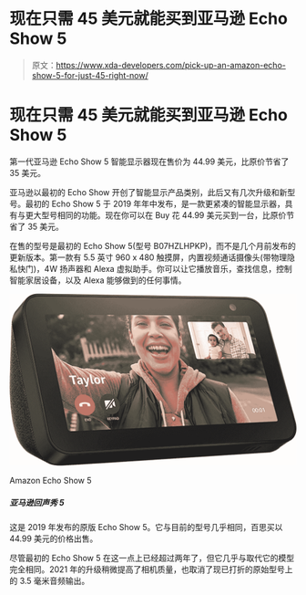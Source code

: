 # 现在只需 45 美元就能买到亚马逊 Echo Show 5

> 原文：<https://www.xda-developers.com/pick-up-an-amazon-echo-show-5-for-just-45-right-now/>

# 现在只需 45 美元就能买到亚马逊 Echo Show 5

第一代亚马逊 Echo Show 5 智能显示器现在售价为 44.99 美元，比原价节省了 35 美元。

亚马逊以最初的 Echo Show 开创了智能显示产品类别，此后又有几次升级和新型号。最初的 Echo Show 5 于 2019 年年中发布，是一款更紧凑的智能显示器，具有与更大型号相同的功能。现在你可以在 Buy 花 44.99 美元买到一台，比原价节省了 35 美元。

在售的型号是最初的 Echo Show 5(型号 B07HZLHPKP)，而不是几个月前发布的更新版本。第一款有 5.5 英寸 960 x 480 触摸屏，内置视频通话摄像头(带物理隐私快门)，4W 扬声器和 Alexa 虚拟助手。你可以让它播放音乐，查找信息，控制智能家居设备，以及 Alexa 能够做到的任何事情。

 <picture>![This is the original Echo Show 5, released in 2019\. It's almost identical to the current model, and Best Buy has it on sale for $44.99.](img/f9d0e3576e7259422031dbe265b0855c.png)</picture> 

Amazon Echo Show 5

##### 亚马逊回声秀 5

这是 2019 年发布的原版 Echo Show 5。它与目前的型号几乎相同，百思买以 44.99 美元的价格出售。

尽管最初的 Echo Show 5 在这一点上已经超过两年了，但它几乎与取代它的模型完全相同。2021 年的升级稍微提高了相机质量，也取消了现已打折的原始型号上的 3.5 毫米音频输出。